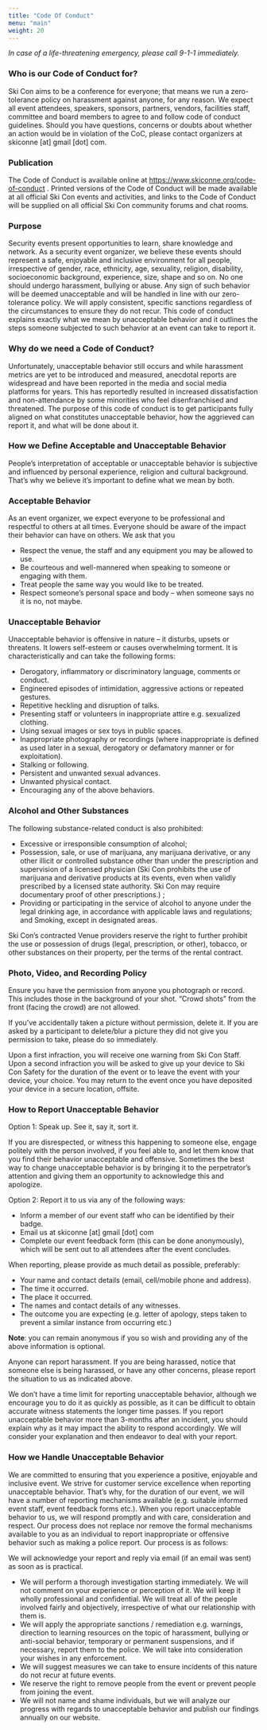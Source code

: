 ```yaml
---
title: "Code Of Conduct"
menu: "main"
weight: 20
---
```


*In case of a life-threatening emergency, please call 9-1-1 immediately.*

 

### Who is our Code of Conduct for?

Ski Con aims to be a conference for everyone; that means we run a zero-tolerance policy on harassment against anyone, for any reason. We expect all event attendees, speakers, sponsors, partners, vendors, facilities staff, committee and board members to agree to and follow code of conduct guidelines. Should you have questions, concerns or doubts about whether an action would be in violation of the CoC, please contact organizers at skiconne [at] gmail [dot] com. 


### Publication

The Code of Conduct is available online at https://www.skiconne.org/code-of-conduct . Printed versions of the Code of Conduct will be made available at all official Ski Con events and activities, and links to the Code of Conduct will be supplied on all official Ski Con community forums and chat rooms.


### Purpose

Security events present opportunities to learn, share knowledge and network. As a security event organizer, we believe these events should represent a safe, enjoyable and inclusive environment for all people, irrespective of gender, race, ethnicity, age, sexuality, religion, disability, socioeconomic background, experience, size, shape and so on. No one should undergo harassment, bullying or abuse. Any sign of such behavior will be deemed unacceptable and will be handled in line with our zero-tolerance policy. We will apply consistent, specific sanctions regardless of the circumstances to ensure they do not recur. This code of conduct explains exactly what we mean by unacceptable behavior and it outlines the steps someone subjected to such behavior at an event can take to report it.


### Why do we need a Code of Conduct?

Unfortunately, unacceptable behavior still occurs and while harassment metrics are yet to be introduced and measured, anecdotal reports are widespread and have been reported in the media and social media platforms for years. This has reportedly resulted in increased dissatisfaction and non-attendance by some minorities who feel disenfranchised and threatened. The purpose of this code of conduct is to get participants fully aligned on what constitutes unacceptable behavior, how the aggrieved can report it, and what will be done about it.


### How we Define Acceptable and Unacceptable Behavior

People’s interpretation of acceptable or unacceptable behavior is subjective and influenced by personal experience, religion and cultural background. That’s why we believe it’s important to define what we mean by both.

 

### Acceptable Behavior

As an event organizer, we expect everyone to be professional and respectful to others at all times. Everyone should be aware of the impact their behavior can have on others. We ask that you


- Respect the venue, the staff and any equipment you may be allowed to use.
- Be courteous and well-mannered when speaking to someone or engaging with them.
- Treat people the same way you would like to be treated.
- Respect someone’s personal space and body – when someone says no it is no, not maybe.

 

### Unacceptable Behavior

Unacceptable behavior is offensive in nature – it disturbs, upsets or threatens. It lowers self-esteem or causes overwhelming torment. It is characteristically and can take the following forms:

- Derogatory, inflammatory or discriminatory language, comments or conduct.
- Engineered episodes of intimidation, aggressive actions or repeated gestures.
- Repetitive heckling and disruption of talks.
- Presenting staff or volunteers in inappropriate attire e.g. sexualized clothing.
- Using sexual images or sex toys in public spaces.
- Inappropriate photography or recordings (where inappropriate is defined as used later in a sexual, derogatory or defamatory manner or for exploitation).
- Stalking or following.
- Persistent and unwanted sexual advances.
- Unwanted physical contact.
- Encouraging any of the above behaviors.

 

### Alcohol and Other Substances

The following substance-related conduct is also prohibited:

- Excessive or irresponsible consumption of alcohol;
- Possession, sale, or use of marijuana, any marijuana derivative, or any other illicit or controlled substance other than under the prescription and supervision of a licensed physician (Ski Con prohibits the use of marijuana and derivative products at its events, even when validly prescribed by a licensed state authority. Ski Con may require documentary proof of other prescriptions.) ;
- Providing or participating in the service of alcohol to anyone under the legal drinking age, in accordance with applicable laws and regulations; and
Smoking, except in designated areas.

 

Ski Con’s contracted Venue providers reserve the right to further prohibit the use or possession of drugs (legal, prescription, or other), tobacco, or other substances on their property, per the terms of the rental contract.


### Photo, Video, and Recording Policy

Ensure you have the permission from anyone you photograph or record. This includes those in the background of your shot. “Crowd shots” from the front (facing the crowd) are not allowed.

If you’ve accidentally taken a picture without permission, delete it. If you are asked by a participant to delete/blur a picture they did not give you permission to take, please do so immediately.

Upon a first infraction, you will receive one warning from Ski Con Staff. Upon a second infraction you will be asked to give up your device to Ski Con Safety for the duration of the event or to leave the event with your device, your choice. You may return to the event once you have deposited your device in a secure location, offsite.


### How to Report Unacceptable Behavior

 

Option 1: Speak up. See it, say it, sort it.

If you are disrespected, or witness this happening to someone else, engage politely with the person involved, if you feel able to, and let them know that you find their behavior unacceptable and offensive. Sometimes the best way to change unacceptable behavior is by bringing it to the perpetrator’s attention and giving them an opportunity to acknowledge this and apologize.

 

Option 2: Report it to us via any of the following ways:

- Inform a member of our event staff who can be identified by their badge.
- Email us at skiconne [at] gmail [dot] com
- Complete our event feedback form (this can be done anonymously), which will be sent out to all attendees after the event concludes.

 

When reporting, please provide as much detail as possible, preferably:

- Your name and contact details (email, cell/mobile phone and address).
- The time it occurred.
- The place it occurred.
- The names and contact details of any witnesses.
- The outcome you are expecting (e.g. letter of apology, steps taken to prevent a similar instance from occurring etc.)

 

**Note**: you can remain anonymous if you so wish and providing any of the above information is optional.

Anyone can report harassment. If you are being harassed, notice that someone else is being harassed, or have any other concerns, please report the situation to us as indicated above.

We don’t have a time limit for reporting unacceptable behavior, although we encourage you to do it as quickly as possible, as it can be difficult to obtain accurate witness statements the longer time passes. If you report unacceptable behavior more than 3-months after an incident, you should explain why as it may impact the ability to respond accordingly. We will consider your explanation and then endeavor to deal with your report.


### How we Handle Unacceptable Behavior

We are committed to ensuring that you experience a positive, enjoyable and inclusive event. We strive for customer service excellence when reporting unacceptable behavior. That’s why, for the duration of our event, we will have a number of reporting mechanisms available (e.g. suitable informed event staff, event feedback forms etc.). When you report unacceptable behavior to us, we will respond promptly and with care, consideration and respect. Our process does not replace nor remove the formal mechanisms available to you as an individual to report inappropriate or offensive behavior such as making a police report. Our process is as follows:

We will acknowledge your report and reply via email (if an email was sent) as soon as is practical.
- We will perform a thorough investigation starting immediately. We will not comment on your experience or perception of it. We will keep it wholly professional and confidential. We will treat all of the people involved fairly and objectively, irrespective of what our relationship with them is.
- We will apply the appropriate sanctions / remediation e.g. warnings, direction to learning resources on the topic of harassment, bullying or anti-social behavior, temporary or permanent suspensions, and if necessary, report them to the police. We will take into consideration your wishes in any enforcement.
- We will suggest measures we can take to ensure incidents of this nature do not recur at future events.
- We reserve the right to remove people from the event or prevent people from joining the event.
- We will not name and shame individuals, but we will analyze our progress with regards to unacceptable behavior and publish our findings annually on our website.
